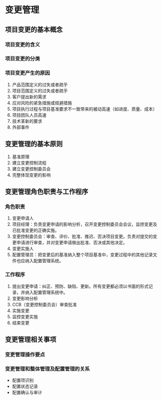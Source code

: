 # 变更管理
## 项目变更的基本概念
### 项目变更的含义
### 项目变更的分类
### 项目变更产生的原因
1. 产品范围定义的过失或者疏乎
2. 项目范围定义的过失或者疏乎
3. 客户提出新的需求
4. 应对风险的紧急措施或规避措施
5. 项目执行过程与项目基准要求不一致带来的被动高速（如进度、质量、成本）
6. 项目团队人员高速
7. 技术革新的要求
8. 外部事件

## 变更管理的基本原则
1. 基准原理
2. 建立变更控制流程
3. 建立变更控制委员会
4. 完整体现变更的影响

## 变更管理角色职责与工作程序
### 角色职责
1. 变更申请人
2. 项目经理：负责变更申请的影响分析，召开变更控制委员会会议，监控变更及已批准变更的正确实施。
3. 变更控制委员会：审查、评价、批准、推迟、否决项目变更。负责对提交的变更申请进行审查，并对变更申请做出批准、否决或其他决定。
4. 变更实施人
5. 配置管理员：把变更后的基准纳入整个项目基准中，变更过程中的其他记录文件也应纳入配置管理系统。
### 工作程序
1. 提出变更申请：纠正、预防、缺陷、更新。所有变更都必须以书面的形式记录，并纳入配置管理系统中。
2. 变更影响分析
3. CCB（变更控制委员会）审查批准
4. 实施变更
5. 监控变更实施
6. 结束变更

## 变更管理相关事项
### 变更管理操作要点
### 变更管理和整体管理及配置管理的关系
- 配置项识别
- 配置状态记录
- 配置确认与审计
